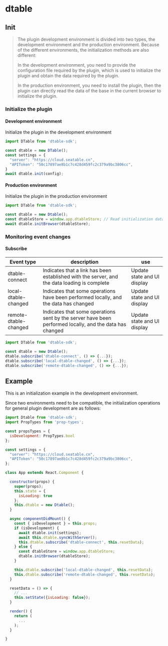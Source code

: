 # dtable

## Init
> The plugin development environment is divided into two types, the development environment and the production environment. Because of the different environments, the initialization methods are also different:
>
> In the development environment, you need to provide the configuration file required by the plugin, which is used to initialize the plugin and obtain the data required by the plugin.
>
> In the production environment, you need to install the plugin, then the plugin can directly read the data of the base in the current browser to initialize the plugin.

### Initialize the plugin

#### Development environment

Initialize the plugin in the development environment

```javascript
import DTable from 'dtable-sdk';

const dtable = new DTable();
const settings = {
  "server": "https://cloud.seatable.cn",
  "APIToken": "50c17897ae8b1c7c428d459fc2c379a9bc3806cc",
}
await dtable.init(config);
```

#### Production environment

Initialize the plugin in the production environment

```javascript
import DTable from 'dtable-sdk';

const dtable = new Dtable();
const dtableStore = window.app.dtableStore; // Read initialization data from the production environment
await dtable.initBrowser(dtableStore);
```


### Monitoring event changes

#### Subscribe

|Event type|description | use |
|-|-|-|
|dtable-connect|Indicates that a link has been established with the server, and the data loading is complete | Update state and UI display |
|local-dtable-changed|Indicates that some operations have been performed locally, and the data has changed| Update state and UI display |
|remote-dtable-changed| Indicates that some operations sent by the server have been performed locally, and the data has changed | Update state and UI display |

```javascript
import DTable from 'dtable-sdk';

const dtable = new Dtable();
dtable.subscribe('dtable-connect', () => {...});
dtable.subscribe('local-dtable-changed', () => {...});
dtable.subscribe('remote-dtable-changed', () => {...});
```

## Example

This is an initialization example in the development environment.

Since two environments need to be compatible, the initialization operations for general plugin development are as follows:

```javascript
import Dtable from 'dtable-sdk';
import PropTypes from 'prop-types';

const propsTypes = {
  isDevelopment: PropTypes.bool
};

const settings = {
  "server": "https://cloud.seatable.cn",
  "APIToken": "50c17897ae8b1c7c428d459fc2c379a9bc3806cc",
};

class App extends React.Component {

  constructor(props) {
    super(props);
    this.state = {
      isLoading: true
    };
    this.dtable = new Dtable();
  }

  async componentDidMount() {
    const { isDevelopment } = this.props;
    if (isDevelopment) {
      await dtable.init(settings);
      await this.dtable.syncWithServer();
      this.dtable.subscribe('dtable-connect', this.resetData);
    } else {
      const dtableStore = window.app.dtableStore;
      dtable.initBrowser(dtableStore);
    }

    this.dtable.subscribe('local-dtable-changed', this.resetData);
    this.dtable.subscribe('remote-dtable-changed', this.resetData);
  }

  resetData = () => {
    // ...
    this.setState({isLoading: false});
  }

  render() {
    return (
      ...
    );
  }

}
```

